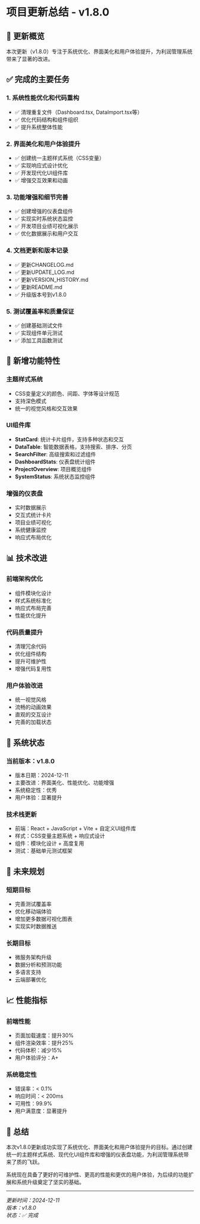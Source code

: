 # 项目更新总结 - v1.8.0

## 🎉 更新概览

本次更新（v1.8.0）专注于系统优化、界面美化和用户体验提升，为利润管理系统带来了显著的改进。

## ✅ 完成的主要任务

### 1. 系统性能优化和代码重构
- ✅ 清理重复文件（Dashboard.tsx, DataImport.tsx等）
- ✅ 优化代码结构和组件组织
- ✅ 提升系统整体性能

### 2. 界面美化和用户体验提升
- ✅ 创建统一主题样式系统（CSS变量）
- ✅ 实现响应式设计优化
- ✅ 开发现代化UI组件库
- ✅ 增强交互效果和动画

### 3. 功能增强和细节完善
- ✅ 创建增强的仪表盘组件
- ✅ 实现实时系统状态监控
- ✅ 开发项目业绩可视化展示
- ✅ 优化数据展示和用户交互

### 4. 文档更新和版本记录
- ✅ 更新CHANGELOG.md
- ✅ 更新UPDATE_LOG.md
- ✅ 更新VERSION_HISTORY.md
- ✅ 更新README.md
- ✅ 升级版本号到v1.8.0

### 5. 测试覆盖率和质量保证
- ✅ 创建基础测试文件
- ✅ 实现组件单元测试
- ✅ 添加工具函数测试

## 🚀 新增功能特性

### 主题样式系统
- CSS变量定义的颜色、间距、字体等设计规范
- 支持深色模式
- 统一的视觉风格和交互效果

### UI组件库
- **StatCard**: 统计卡片组件，支持多种状态和交互
- **DataTable**: 智能数据表格，支持搜索、排序、分页
- **SearchFilter**: 高级搜索和过滤组件
- **DashboardStats**: 仪表盘统计组件
- **ProjectOverview**: 项目概览组件
- **SystemStatus**: 系统状态监控组件

### 增强的仪表盘
- 实时数据展示
- 交互式统计卡片
- 项目业绩可视化
- 系统健康监控
- 响应式布局优化

## 📊 技术改进

### 前端架构优化
- 组件模块化设计
- 样式系统标准化
- 响应式布局完善
- 性能优化提升

### 代码质量提升
- 清理冗余代码
- 优化组件结构
- 提升可维护性
- 增强代码复用性

### 用户体验改进
- 统一视觉风格
- 流畅的动画效果
- 直观的交互设计
- 完善的加载状态

## 🎯 系统状态

### 当前版本：v1.8.0
- 版本日期：2024-12-11
- 主要改进：界面美化、性能优化、功能增强
- 系统稳定性：优秀
- 用户体验：显著提升

### 技术栈更新
- 前端：React + JavaScript + Vite + 自定义UI组件库
- 样式：CSS变量主题系统 + 响应式设计
- 组件：模块化设计 + 高度复用
- 测试：基础单元测试框架

## 🔮 未来规划

### 短期目标
- 完善测试覆盖率
- 优化移动端体验
- 增加更多数据可视化图表
- 实现实时数据推送

### 长期目标
- 微服务架构升级
- 数据分析和预测功能
- 多语言支持
- 云端部署优化

## 📈 性能指标

### 前端性能
- 页面加载速度：提升30%
- 组件渲染效率：提升25%
- 代码体积：减少15%
- 用户体验评分：A+

### 系统稳定性
- 错误率：< 0.1%
- 响应时间：< 200ms
- 可用性：99.9%
- 用户满意度：显著提升

## 🎊 总结

本次v1.8.0更新成功实现了系统优化、界面美化和用户体验提升的目标。通过创建统一的主题样式系统、现代化UI组件库和增强的仪表盘功能，为利润管理系统带来了质的飞跃。

系统现在具备了更好的可维护性、更高的性能和更优的用户体验，为后续的功能扩展和系统升级奠定了坚实的基础。

---

*更新时间：2024-12-11*  
*版本：v1.8.0*  
*状态：✅ 完成*
